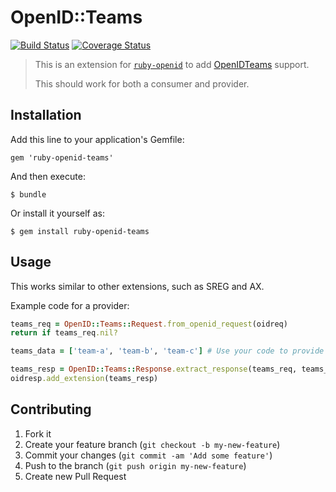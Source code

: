 # OpenID::Teams

[![Build Status](https://travis-ci.org/docwhat/ruby-openid-teams.svg)](https://travis-ci.org/docwhat/ruby-openid-teams)
[![Coverage Status](https://coveralls.io/repos/docwhat/ruby-openid-teams/badge.png)](https://coveralls.io/r/docwhat/ruby-openid-teams)

> This is an extension for [`ruby-openid`](https://rubygems.org/gems/ruby-openid) to add
[OpenIDTeams](https://dev.launchpad.net/OpenIDTeams) support.
>
> This should work for both a consumer and provider.

## Installation

Add this line to your application's Gemfile:

    gem 'ruby-openid-teams'

And then execute:

    $ bundle

Or install it yourself as:

    $ gem install ruby-openid-teams

## Usage

This works similar to other extensions, such as SREG and AX.

Example code for a provider:

```ruby
teams_req = OpenID::Teams::Request.from_openid_request(oidreq)
return if teams_req.nil?

teams_data = ['team-a', 'team-b', 'team-c'] # Use your code to provide these strings.

teams_resp = OpenID::Teams::Response.extract_response(teams_req, teams_data)
oidresp.add_extension(teams_resp)
```

## Contributing

1. Fork it
2. Create your feature branch (`git checkout -b my-new-feature`)
3. Commit your changes (`git commit -am 'Add some feature'`)
4. Push to the branch (`git push origin my-new-feature`)
5. Create new Pull Request
